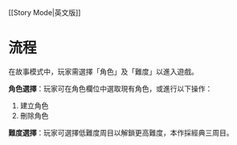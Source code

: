 [[Story Mode|英文版]]

# 流程
在故事模式中，玩家需選擇「角色」及「難度」以進入遊戲。

**角色選擇**：玩家可在角色欄位中選取現有角色，或進行以下操作：
1. 建立角色
2. 刪除角色

**難度選擇**：玩家可選擇低難度周目以解鎖更高難度，本作採經典三周目。